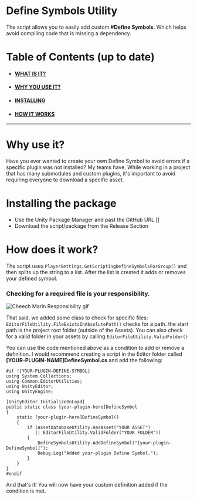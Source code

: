 # Define Symbols Utility
The script allows you to easily add custom **#Define Symbols**. Which helps avoid compiling code that is missing a dependency.

# Table of Contents (up to date)

 - #### [WHAT IS IT?](#Define-Symbols-Utility)
 - #### [WHY YOU USE IT?](#Why-use-it?)
 - #### [INSTALLING](#Installing-the-package)
 - #### [HOW IT WORKS](#How-does-it-work?)
---

# Why use it?
Have you ever wanted to create your own Define Symbol to avoid errors if a specific plugin was not installed? My teams have. While working in a project that has many submodules and custom plugins, it's important to avoid requiring everyone to download a specific asset.

# Installing the package

- Use the Unity Package Manager and past the GitHub URL []
- Download the script/package from the Release Section


# How does it work?

The script uses `PlayerSettings.GetScriptingDefineSymbolsForGroup()` and then splits up the string to a list. After the list is created it adds or removes your defined symbol.

### Checking for a required file is your responsibility.

![Cheech Marin Responsibility gif](Media/Cheech-Marin-Responsibility.gif)

That said, we added some class to check for specific files: `EditorFileUtility.FileExistsInAbsolutePath()` checks for a path. the start path is the project root folder (outside of the Assets). You can also check for a valid folder in your assets by calling `EditorFileUtility.ValidFolder()`

You can use the code mentioned above as a condition to add or remove a definition. I would recommend creating a script in the Editor folder called **[YOUR-PLUGIN-NAME]DefineSymbol.cs** and add the following:

    #if ![YOUR-PLUGIN-DEFINE-SYMBOL]  
    using System.Collections; 
    using Common.EditorUtilities; 
    using UnityEditor; 
    using UnityEngine;
    
    [UnityEditor.InitializeOnLoad] 
    public static class [your-plugin-here]DefineSymbol 
    {  
	    static [your-plugin-here]DefineSymbol()
        { 
	        if (AssetDatabaseUtility.HasAsset("YOUR ASSET") 
               || EditorFileUtility.ValidFolder("YOUR FOLDER"))
            {
                DefineSymbolsUtility.AddDefineSymbol("[your-plugin-DefineSymbol]");
                Debug.Log("Added your-plugin Define Symbol.");
            }
        }
    } 
    #endif

  

And that's it! You will now have your custom definition added if the condition is met.
